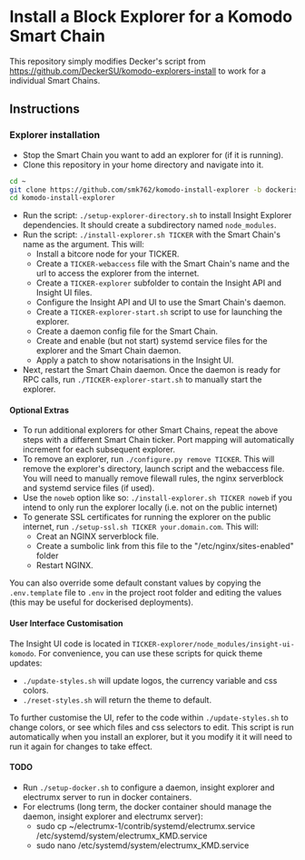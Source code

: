 # Install a Block Explorer for a Komodo Smart Chain

This repository simply modifies Decker's script from https://github.com/DeckerSU/komodo-explorers-install to work for a individual Smart Chains.


## Instructions

### Explorer installation

- Stop the Smart Chain you want to add an explorer for (if it is running).
- Clone this repository in your home directory and navigate into it.

```bash
cd ~
git clone https://github.com/smk762/komodo-install-explorer -b dockerised
cd komodo-install-explorer
```

- Run the script: `./setup-explorer-directory.sh` to install Insight Explorer dependencies. It should create a subdirectory named `node_modules`.
- Run the script: `./install-explorer.sh TICKER` with the Smart Chain's name as the argument. This will:
  - Install a bitcore node for your TICKER.
  - Create a `TICKER-webaccess` file with the Smart Chain's name and the url to access the explorer from the internet. 
  - Create a `TICKER-explorer` subfolder to contain the Insight API and Insight UI files.
  - Configure the Insight API and UI to use the Smart Chain's daemon.
  - Create a `TICKER-explorer-start.sh` script to use for launching the explorer.
  - Create a daemon config file for the Smart Chain.
  - Create and enable (but not start) systemd service files for the explorer and the Smart Chain daemon.
  - Apply a patch to show notarisations in the Insight UI.
- Next, restart the Smart Chain daemon. Once the daemon is ready for RPC calls, run `./TICKER-explorer-start.sh` to manually start the explorer.


#### Optional Extras

- To run additional explorers for other Smart Chains, repeat the above steps with a different Smart Chain ticker. Port mapping will automatically increment for each subsequent explorer.
- To remove an explorer, run `./configure.py remove TICKER`. This will remove the explorer's directory, launch script and the webaccess file. You will need to manually remove filewall rules, the nginx serverblock and systemd service files (if used).
- Use the `noweb` option like so: `./install-explorer.sh TICKER noweb` if you intend to only run the explorer locally (i.e. not on the public internet)
- To generate SSL certificates for running the explorer on the public internet, run `./setup-ssl.sh TICKER your.domain.com`. This will:
  - Creat an NGINX serverblock file.
  - Create a sumbolic link from this file to the "/etc/nginx/sites-enabled" folder
  - Restart NGINX.

You can also override some default constant values by copying the `.env.template` file to `.env` in the project root folder and editing the values (this may be useful for dockerised deployments).


#### User Interface Customisation

The Insight UI code is located in `TICKER-explorer/node_modules/insight-ui-komodo`.
For convenience, you can use these scripts for quick theme updates:
- `./update-styles.sh` will update logos, the currency variable and css colors.
- `./reset-styles.sh` will return the theme to default.

To further customise the UI, refer to the code within `./update-styles.sh` to change colors, or see which files and css selectors to edit. This script is run automatically when you install an explorer, but it you modify it it will need to run it again for changes to take effect.

#### TODO
- Run `./setup-docker.sh` to configure a daemon, insight explorer and electrumx server to run in docker containers.
- For electrums (long term, the docker container should manage the daemon, insight explorer and electrumx server):
  - sudo cp ~/electrumx-1/contrib/systemd/electrumx.service /etc/systemd/system/electrumx_KMD.service
  - sudo nano /etc/systemd/system/electrumx_KMD.service

